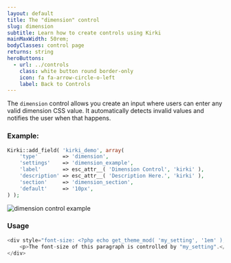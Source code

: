 ```yaml
---
layout: default
title: The "dimension" control
slug: dimension
subtitle: Learn how to create controls using Kirki
mainMaxWidth: 50rem;
bodyClasses: control page
returns: string
heroButtons:
  - url: ../controls
    class: white button round border-only
    icon: fa fa-arrow-circle-o-left
    label: Back to Controls
---
```


The `dimension` control allows you create an input where users can enter any valid dimension CSS value. It automatically detects invalid values and notifies the user when that happens.

### Example:

```php
Kirki::add_field( 'kirki_demo', array(
	'type'        => 'dimension',
	'settings'    => 'dimension_example',
	'label'       => esc_attr__( 'Dimension Control', 'kirki' ),
	'description' => esc_attr__( 'Description Here.', 'kirki' ),
	'section'     => 'dimension_section',
	'default'     => '10px',
) );
```

<img src="https://raw.githubusercontent.com/aristath/kirki/master/docs/assets/images/dimension.gif" alt="dimension control example" style="max-width:300px;">

### Usage

```php
<div style="font-size: <?php echo get_theme_mod( 'my_setting', '1em' ); ?>">
	<p>The font-size of this paragraph is controlled by "my_setting".</p>
</div>
```
